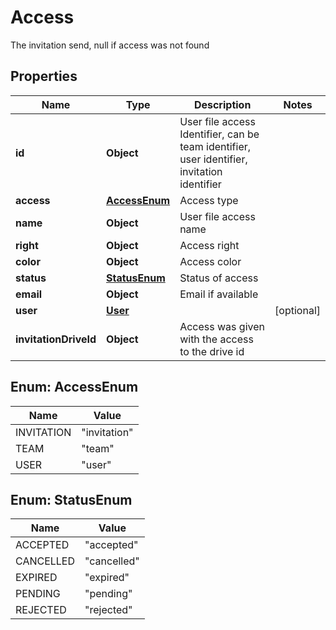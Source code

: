 

# Access

The invitation send, null if access was not found

## Properties

| Name | Type | Description | Notes |
|------------ | ------------- | ------------- | -------------|
|**id** | **Object** | User file access Identifier, can be team identifier, user identifier, invitation identifier |  |
|**access** | [**AccessEnum**](#AccessEnum) | Access type |  |
|**name** | **Object** | User file access name |  |
|**right** | **Object** | Access right |  |
|**color** | **Object** | Access color |  |
|**status** | [**StatusEnum**](#StatusEnum) | Status of access |  |
|**email** | **Object** | Email if available |  |
|**user** | [**User**](User.md) |  |  [optional] |
|**invitationDriveId** | **Object** | Access was given with the access to the drive id |  |



## Enum: AccessEnum

| Name | Value |
|---- | -----|
| INVITATION | &quot;invitation&quot; |
| TEAM | &quot;team&quot; |
| USER | &quot;user&quot; |



## Enum: StatusEnum

| Name | Value |
|---- | -----|
| ACCEPTED | &quot;accepted&quot; |
| CANCELLED | &quot;cancelled&quot; |
| EXPIRED | &quot;expired&quot; |
| PENDING | &quot;pending&quot; |
| REJECTED | &quot;rejected&quot; |




